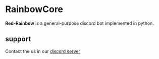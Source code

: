 # RainbowCore
**Red-Rainbow** is a general-purpose discord bot implemented in python.

## support
Contact the us in our [discord server](https://discord.gg/rB2BSxqNZs)
